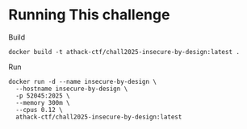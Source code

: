 # Running This challenge

Build
```
docker build -t athack-ctf/chall2025-insecure-by-design:latest .
```

Run
```
docker run -d --name insecure-by-design \
  --hostname insecure-by-design \
  -p 52045:2025 \
  --memory 300m \
  --cpus 0.12 \
  athack-ctf/chall2025-insecure-by-design:latest
```

